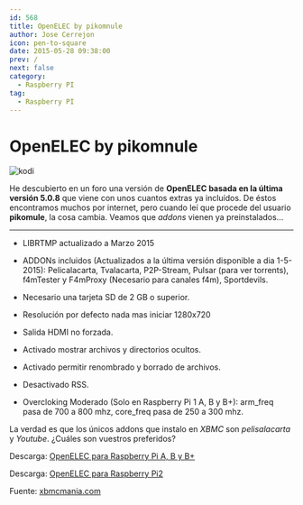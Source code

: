 ```yaml
---
id: 568
title: OpenELEC by pikomnule
author: Jose Cerrejon
icon: pen-to-square
date: 2015-05-28 09:38:00
prev: /
next: false
category:
  - Raspberry PI
tag:
  - Raspberry PI
---
```


# OpenELEC by pikomnule

![kodi](/images/kodi.png)

He descubierto en un foro una versión de **OpenELEC basada en la última versión 5.0.8** que viene con unos cuantos extras ya incluídos. De éstos encontramos muchos por internet, pero cuando leí que procede del usuario **pikomule**, la cosa cambia. Veamos que *addons* vienen ya preinstalados...

- - -
* LIBRTMP actualizado a Marzo 2015

* ADDONs incluidos (Actualizados a la última versión disponible a dia 1-5-2015): Pelicalacarta, Tvalacarta, P2P-Stream, Pulsar (para ver torrents), f4mTester y F4mProxy (Necesario para canales f4m), Sportdevils.

* Necesario una tarjeta SD de 2 GB o superior.

* Resolución por defecto nada mas iniciar 1280x720

* Salida HDMI no forzada.

* Activado mostrar archivos y directorios ocultos.

* Activado permitir renombrado y borrado de archivos.

* Desactivado RSS.

* Overcloking Moderado (Solo en Raspberry Pi 1 A, B y B+): arm_freq pasa de 700 a 800 mhz, core_freq pasa de 250 a 300 mhz.

La verdad es que los únicos addons que instalo en *XBMC* son *pelisalacarta* y *Youtube*. ¿Cuáles son vuestros preferidos?

Descarga: [OpenELEC para Raspberry Pi A, B y B+](http://www.mediafire.com/download/4ig1tc78hdt1ict/OpenELEC-RPi.arm-5.0.8_By_PK.rar)

Descarga: [OpenELEC para Raspberry Pi2](http://www.mediafire.com/download/h8b686l0d6f3g5g/OpenELEC-RPi2.arm-5.0.8_By_PK.rar)

Fuente: [xbmcmania.com](http://www.xbmcmania.com/index.php?PHPSESSID=1e5d9b9ef4f62df7cf2cc182258e037c&topic=3812.0)